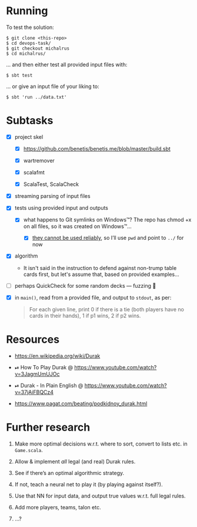 # Running

To test the solution:

```
$ git clone <this-repo>
$ cd devops-task/
$ git checkout michalrus
$ cd michalrus/
```

… and then either test all provided input files with:

```
$ sbt test
```

… or give an input file of your liking to:

```
$ sbt 'run ../data.txt'
```

# Subtasks

* [x] project skel

    * [x] https://github.com/benetis/benetis.me/blob/master/build.sbt

    * [x] wartremover

    * [x] scalafmt

    * [x] ScalaTest, ScalaCheck

* [x] streaming parsing of input files

* [x] tests using provided input and outputs

    * [x] what happens to Git symlinks on Windows™? The repo has chmod +x on all files, so it was created on Windows™…

        * [x] [they cannot be used reliably](https://www.google.com/search?hl=en&q=git+symlinks+windows), so I’ll use `pwd` and point to `../` for now

* [x] algorithm

  * It isn't said in the instruction to defend against non-trump table cards first, but let's assume that, based on provided examples…

* [ ] perhaps QuickCheck for some random decks — fuzzing 🤠

* [x] in `main()`, read from a provided file, and output to `stdout`, as per:

  > For each given line, print 0 if there is a tie (both players have no cards in their hands), 1 if p1 wins, 2 if p2 wins.

# Resources

* https://en.wikipedia.org/wiki/Durak

* ⏯ How To Play Durak @ https://www.youtube.com/watch?v=3JagmUmUJOc

* ⏯ Durak - In Plain English @ https://www.youtube.com/watch?v=37jAiFBQCz4

* https://www.pagat.com/beating/podkidnoy_durak.html

# Further research

1. Make more optimal decisions w.r.t. where to sort, convert to lists etc. in `Game.scala`.

1. Allow & implement *all* legal (and real) Durak rules.

1. See if there’s an optimal algorithmic strategy.

1. If not, teach a neural net to play it (by playing against itself?).

1. Use that NN for input data, and output true values w.r.t. full legal rules.

1. Add more players, teams, talon etc.

1. …?
